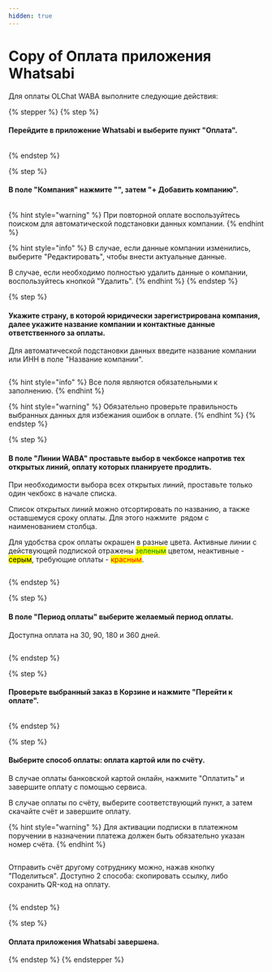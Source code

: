 ```yaml
---
hidden: true
---
```


# Copy of Оплата приложения Whatsabi

Для оплаты OLChat WABA выполните следующие действия:

{% stepper %}
{% step %}
#### Перейдите в приложение Whatsabi и выберите пункт "Оплата".

<figure><img src="../.gitbook/assets/Скриншот 13.08.25_11.44.41.png" alt=""><figcaption></figcaption></figure>
{% endstep %}

{% step %}
#### В поле "Компания" нажмите "<img src="../.gitbook/assets/image (1) (1) (1) (1).png" alt="" data-size="line">", затем "+ Добавить компанию".

<figure><img src="../.gitbook/assets/Скриншот 13.08.25_11.53.47.png" alt=""><figcaption></figcaption></figure>

{% hint style="warning" %}
При повторной оплате воспользуйтесь поиском для автоматической подстановки данных компании.
{% endhint %}

{% hint style="info" %}
В случае, если данные компании изменились, выберите "Редактировать", чтобы внести актуальные данные.

В случае, если необходимо полностью удалить данные о компании, воспользуйтесь кнопкой "Удалить".
{% endhint %}
{% endstep %}

{% step %}
#### Укажите страну, в которой юридически зарегистрирована компания, далее укажите название компании и контактные данные ответственного за оплаты.

Для автоматической подстановки данных введите название компании или ИНН в поле "Название компании".

<figure><img src="../.gitbook/assets/Скриншот 13.08.25_12.14.03.png" alt=""><figcaption></figcaption></figure>

{% hint style="info" %}
Все поля являются обязательными к заполнению.
{% endhint %}

{% hint style="warning" %}
Обязательно проверьте правильность выбранных данных для избежания ошибок в оплате.
{% endhint %}
{% endstep %}

{% step %}
#### В поле "Линии WABA" проставьте выбор в чекбоксе напротив тех открытых линий, оплату которых планируете продлить.

При необходимости выбора всех открытых линий, проставьте только один чекбокс в начале списка.

Список открытых линий можно отсортировать по названию, а также оставшемуся сроку оплаты. Для этого нажмите <img src="../.gitbook/assets/image (2) (1).png" alt="" data-size="line"> рядом с наименованием столбца.&#x20;

Для удобства срок оплаты окрашен в разные цвета. Активные линии с действующей подпиской отражены <mark style="color:green;">зеленым</mark> цветом, неактивные - <mark style="color:$info;">серым</mark>, требующие оплаты - <mark style="color:red;">красным</mark>.&#x20;

<figure><img src="../.gitbook/assets/Скриншот 13.08.25_16.42.12.png" alt=""><figcaption></figcaption></figure>
{% endstep %}

{% step %}
#### В поле "Период оплаты" выберите желаемый период оплаты.

Доступна оплата на 30, 90, 180 и 360 дней.

<figure><img src="../.gitbook/assets/Скриншот 13.08.25_16.48.16.png" alt=""><figcaption></figcaption></figure>
{% endstep %}

{% step %}
#### Проверьте выбранный заказ в Корзине и нажмите "Перейти к оплате".

<figure><img src="../.gitbook/assets/Скриншот 13.08.25_16.49.54.png" alt=""><figcaption></figcaption></figure>
{% endstep %}

{% step %}
#### Выберите способ оплаты: оплата картой или по счёту.

В случае оплаты банковской картой онлайн, нажмите "Оплатить" и завершите оплату с помощью сервиса.

В случае оплаты по счёту, выберите соответствующий пункт, а затем скачайте счёт и завершите оплату.

{% hint style="warning" %}
Для активации подписки в платежном поручении в назначении платежа должен быть обязательно указан номер счёта.
{% endhint %}

<figure><img src="../.gitbook/assets/Скриншот 18.08.25_22.01.52.png" alt=""><figcaption></figcaption></figure>

Отправить счёт другому сотруднику можно, нажав кнопку "Поделиться". Доступно 2 способа: скопировать ссылку, либо сохранить QR-код на оплату.

<figure><img src="../.gitbook/assets/Скриншот 18.08.25_21.58.43.png" alt=""><figcaption></figcaption></figure>
{% endstep %}

{% step %}
#### Оплата приложения Whatsabi завершена.
{% endstep %}
{% endstepper %}
